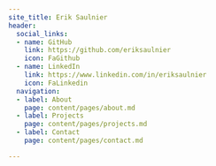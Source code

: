 ```yaml
---
site_title: Erik Saulnier
header:
  social_links:
  - name: GitHub
    link: https://github.com/eriksaulnier
    icon: FaGithub
  - name: LinkedIn
    link: https://www.linkedin.com/in/eriksaulnier
    icon: FaLinkedin
  navigation:
  - label: About
    page: content/pages/about.md
  - label: Projects
    page: content/pages/projects.md
  - label: Contact
    page: content/pages/contact.md

---
```

